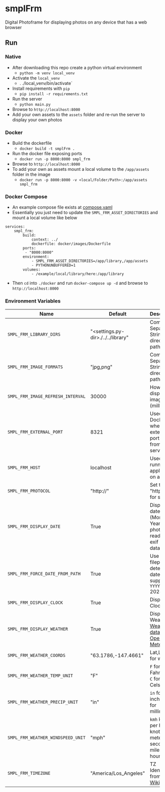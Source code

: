 # smplFrm
Digital Photoframe for displaying photos on any device that has a web browser


## Run
### Native
* After downloading this repo create a python virtual environment                                                    
  * `python -m venv local_venv`
* Activate the `local_venv`
  * . ./local_venv/bin/activate`
* Install requirements with `pip`
  * `pip install -r requirements.txt`
* Run the server
  * `python main.py`
* Browse to `http://localhost:8000`
* Add your own assets to the `assets` folder and re-run the server to display your own photos

### Docker
* Build the dockerfile
  * `docker build -t smplFrm .`
* Run the docker file exposing ports
  * `docker run -p 8000:8000 smpl_frm`
* Browse to `http://localhost:8000`
* To add your own as assets mount a local volume to the `/app/assets` folder in the image
  * `docker run -p 8000:8000 -v <local/Folder/Path>:/app/assets smpl_frm`
### Docker Compose
* An example compose file exists at [compose.yaml](docker/compose/compose.yaml)
* Essentially you just need to update the `SMPL_FRM_ASSET_DIRECTORIES` and mount a local volume like below
```
services:
    smpl_frm:
        build:
            context: ../
            dockerfile: docker/images/Dockerfile
        ports:
         - "8000:8000"
        environment:
            - SMPL_FRM_ASSET_DIRECTORIES=/app/library,/app/assets
            - PYTHONUNBUFFERED=1
        volumes:
            - /example/local/library/here:/app/library

```
* Then `cd` into `./docker` and run `docker-compose up -d` and browse to `http://localhost:8000`


### Environment Variables

| Name                              | Default                                 | Description                                                                                  |
|-----------------------------------|-----------------------------------------|----------------------------------------------------------------------------------------------|
| `SMPL_FRM_LIBRARY_DIRS`           | "<settings.py-dir>./../../library"      | Comma Separated String of directory paths                                                    |
| `SMPL_FRM_IMAGE_FORMATS`          | "jpg,png"                               | Comma Separated String of directory paths                                                    |
| `SMPL_FRM_IMAGE_REFRESH_INTERVAL` | 30000                                   | How long to display an image (millis)                                                        |
| `SMPL_FRM_EXTERNAL_PORT`          | 8321                                    | Used in Docker when the external port differs from the server port                           |
| `SMPL_FRM_HOST`                   | localhost                               | Used when running the application on a server                                                |
| `SMPL_FRM_PROTOCOL`               | "http://"                               | Set to "https://" for ssl                                                                    |
| `SMPL_FRM_DISPLAY_DATE`           | True                                    | Display date (Month, Year) of photo. This reads the exif image data                          |
| `SMPL_FRM_FORCE_DATE_FROM_PATH`   | True                                    | Use the filepath to determine date supports `YYYY/MM` 2024/12                                |
| `SMPL_FRM_DISPLAY_CLOCK`          | True                                    | Display the Clock                                                                            |
| `SMPL_FRM_DISPLAY_WEATHER`        | True                                    | Display the Weather. [Weather data by Open-Meteo.com](https://open-meteo.com)                |
| `SMPL_FRM_WEATHER_COORDS`         | "63.1786,-147.4661" | Lat,Long for weather                                                                         |
| `SMPL_FRM_WEATHER_TEMP_UNIT`      | "F"                                     | `F` for Fahrenheit, `C` for Celsius                                                          |
| `SMPL_FRM_WEATHER_PRECIP_UNIT`    | "in"                                    | `in` for inches, `mm` for millimeters                                                        |
| `SMPL_FRM_WEATHER_WINDSPEED_UNIT` | "mph"                                   | `kmh` kilos per hour, `kn` knots, `ms` meters per second, `mph` miles per hour               |
| `SMPL_FRM_TIMEZONE`               | "America/Los_Angeles"                   | TZ Identified from [Wikipedia](https://en.wikipedia.org/wiki/List_of_tz_database_time_zones) |